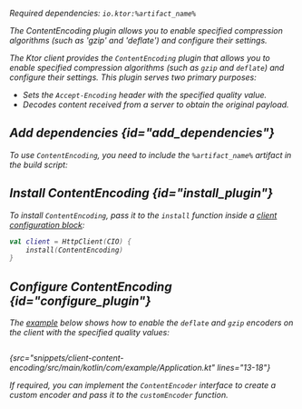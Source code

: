 [//]: # (title: Content encoding)

<var name="artifact_name" value="ktor-client-encoding"/>

<microformat>
<p>
Required dependencies: <code>io.ktor:%artifact_name%</code>
</p>
<var name="example_name" value="client-content-encoding"/>
<include src="lib.xml" include-id="download_example"/>
</microformat>

<excerpt>
The ContentEncoding plugin allows you to enable specified compression algorithms (such as 'gzip' and 'deflate') and configure their settings.
</excerpt>

The Ktor client provides the `ContentEncoding` plugin that allows you to enable specified compression algorithms (such as `gzip` and `deflate`) and configure their settings. This plugin serves two primary purposes:
* Sets the `Accept-Encoding` header with the specified quality value.
* Decodes content received from a server to obtain the original payload.


## Add dependencies {id="add_dependencies"}
To use `ContentEncoding`, you need to include the `%artifact_name%` artifact in the build script:

<include src="lib.xml" include-id="add_ktor_artifact"/>

## Install ContentEncoding {id="install_plugin"}
To install `ContentEncoding`, pass it to the `install` function inside a [client configuration block](client.md#configure-client):
```kotlin
val client = HttpClient(CIO) {
    install(ContentEncoding)
}
```

## Configure ContentEncoding {id="configure_plugin"}
The [example](https://github.com/ktorio/ktor-documentation/tree/%branch-name%/codeSnippets/snippets/client-content-encoding) below shows how to enable the `deflate` and `gzip` encoders on the client with the specified quality values:

```kotlin
```
{src="snippets/client-content-encoding/src/main/kotlin/com/example/Application.kt" lines="13-18"}

If required, you can implement the `ContentEncoder` interface to create a custom encoder and pass it to the `customEncoder` function.
